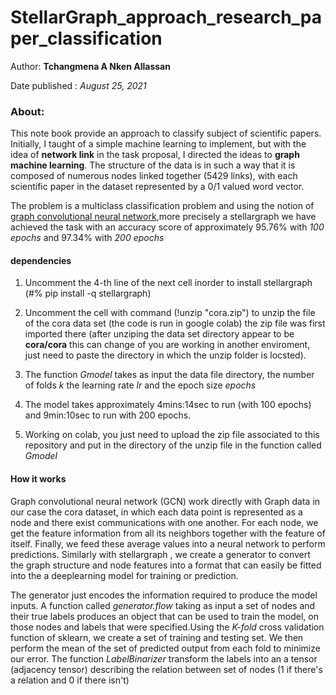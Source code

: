 # StellarGraph_approach_research_paper_classification
Author: **Tchangmena A Nken Allassan**

Date published : *August 25, 2021*

### About:

This note book provide an approach to classify subject of scientific papers. Initially, I taught of a simple machine learning to implement, but with the idea of **network link** in the task proposal, I directed the ideas to **graph machine learning**. The structure of the data is in such a way that it is composed of numerous nodes linked together (5429 links), with each scientific paper in the dataset represented by a 0/1 valued word vector.

The problem is a multiclass classification problem and using the notion of [graph convolutional neural network](https://www.topbots.com/graph-convolutional-networks/),more precisely a stellargraph  we have achieved the task with an accuracy score of approximately 95.76% with *100 epochs* and 97.34% with *200 epochs*



#### dependencies

1. Uncomment the 4-th line of the next cell inorder to install stellargraph (#% pip install -q stellargraph)

2. Uncomment the  cell with command (!unzip "cora.zip") to unzip the file of the cora data set (the code is run in google colab) the zip file was first imported there  (after unziping the data set directory appear to be **cora/cora** this can change of you are working in another enviroment, just need to paste the directory in which the unzip folder is locsted).

3. The function *Gmodel* takes as input the data file directory, the number of folds *k* the learning rate *lr* and the  epoch size *epochs*
4. The model takes approximately 4mins:14sec to run (with 100 epochs) and 9min:10sec to run with 200 epochs.
5. Working on colab, you just need to upload the zip file associated to this repository and put in the directory of the unzip file in the function called *Gmodel*

#### How it works
Graph convolutional neural network (GCN) work directly with Graph data in our case the cora dataset, in which each data point is represented as a node
and there exist communications with one another. For each node, we get the feature information from all its neighbors together with the feature of itself. Finally, we feed these average values into a neural network to perform predictions. Similarly with stellargraph , we create a generator to convert the graph structure and node features into a format that can easily be fitted into the a deeplearning model for training or prediction.

The generator just encodes the information required to produce the model inputs. A function called *generator.flow* taking as input  a set of nodes and their true labels produces an object that can be used to train the model, on those nodes and labels that were specified.Using the *K-fold* cross validation function of sklearn, we create a set of training and testing set. We then perform the mean of the set of predicted output from each fold to minimize our error. The function *LabelBinarizer* transform the labels into an a tensor (adjacency tensor) describing the relation between set of nodes (1 if there's a relation and 0 if there isn't) 
